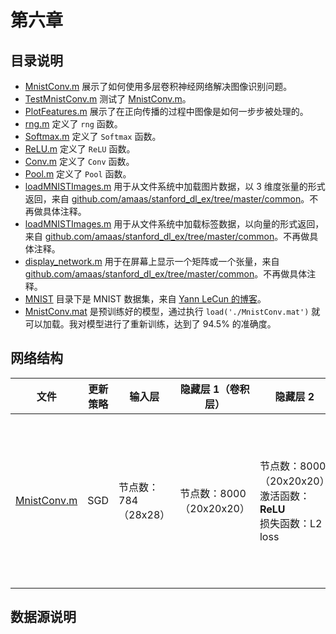# 第六章

## 目录说明

- [MnistConv.m](./MnistConv.m) 展示了如何使用多层卷积神经网络解决图像识别问题。
- [TestMnistConv.m](./TestMnistConv.m) 测试了 [MnistConv.m](./MnistConv.m)。
- [PlotFeatures.m](./PlotFeatures.m) 展示了在正向传播的过程中图像是如何一步步被处理的。
- [rng.m](./rng.m) 定义了 `rng` 函数。
- [Softmax.m](./Softmax.m) 定义了 `Softmax` 函数。
- [ReLU.m](./ReLU.m) 定义了 `ReLU` 函数。
- [Conv.m](./Conv.m) 定义了 `Conv` 函数。
- [Pool.m](./Pool.m) 定义了 `Pool` 函数。
- [loadMNISTImages.m](./loadMNISTImages.m) 用于从文件系统中加载图片数据，以 3 维度张量的形式返回，来自 [github.com/amaas/stanford_dl_ex/tree/master/common](https://github.com/amaas/stanford_dl_ex/tree/master/common)。不再做具体注释。
- [loadMNISTImages.m](./loadMNISTImages.m) 用于从文件系统中加载标签数据，以向量的形式返回，来自 [github.com/amaas/stanford_dl_ex/tree/master/common](https://github.com/amaas/stanford_dl_ex/tree/master/common)。不再做具体注释。
- [display_network.m](./display_network.m) 用于在屏幕上显示一个矩阵或一个张量，来自 [github.com/amaas/stanford_dl_ex/tree/master/common](https://github.com/amaas/stanford_dl_ex/tree/master/common)。不再做具体注释。
- [MNIST](./MNIST/) 目录下是 MNIST 数据集，来自 [Yann LeCun 的博客](http://yann.lecun.com/exdb/mnist/)。
- [MnistConv.mat](./MnistConv.mat) 是预训练好的模型，通过执行 `load('./MnistConv.mat')` 就可以加载。我对模型进行了重新训练，达到了 94.5% 的准确度。

## 网络结构

| 文件                         | 更新策略 | 输入层               | 隐藏层 1（卷积层）       | 隐藏层 2                                                              | 隐藏层 3（池化层）       | 隐藏层 4     | 隐藏层 5                                                 | 输出层                                                                    |
| ---------------------------- | -------- | -------------------- | ------------------------ | --------------------------------------------------------------------- | ------------------------ | ------------ | -------------------------------------------------------- | ------------------------------------------------------------------------- |
| [MnistConv.m](./MnistConv.m) | SGD      | 节点数：784（28x28） | 节点数：8000（20x20x20） | 节点数：8000（20x20x20）<br/>激活函数：**ReLU**<br/>损失函数：L2 loss | 节点数：2000（10x10x20） | 节点数：2000 | 节点数：100<br/>激活函数：**ReLU**<br/>损失函数：L2 loss | 节点数：10<br/>激活函数：**softmax**<br/>损失函数：**cross entropy loss** |

## 数据源说明
